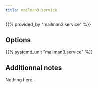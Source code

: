 ```yaml
---
title: mailman3.service
---
```


{{% provided_by "mailman3.service" %}}

## Options

{{% systemd_unit "mailman3.service" %}}

## Additionnal notes

Nothing here.